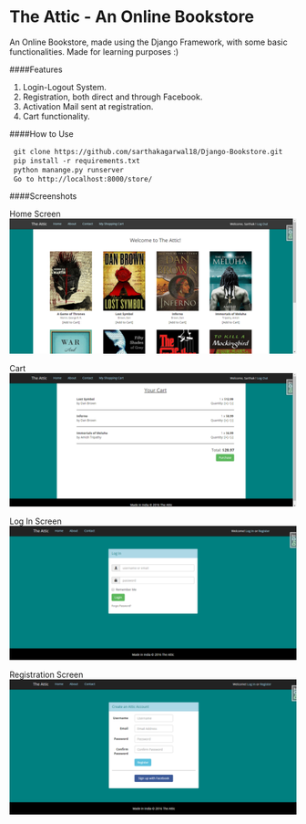 # The Attic - An Online Bookstore
An Online Bookstore, made using the Django Framework, with some basic functionalities. Made for learning purposes :)

####Features
1. Login-Logout System.
2. Registration, both direct and through Facebook.
3. Activation Mail sent at registration.
4. Cart functionality.

####How to Use
    
     git clone https://github.com/sarthakagarwal18/Django-Bookstore.git
     pip install -r requirements.txt
     python manange.py runserver
     Go to http://localhost:8000/store/

####Screenshots

Home Screen
![](/Screenshots/Home.png?raw=true)

Cart
![](/Screenshots/Cart.png?raw=true)

Log In Screen
![](/Screenshots/LogIn.png?raw=true)

Registration Screen
![](/Screenshots/Reg.png?raw=true)
